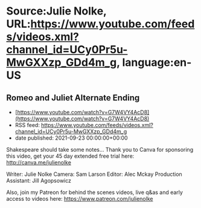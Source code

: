 # Source:Julie Nolke, URL:https://www.youtube.com/feeds/videos.xml?channel_id=UCy0Pr5u-MwGXXzp_GDd4m_g, language:en-US

## Romeo and Juliet Alternate Ending
 - [https://www.youtube.com/watch?v=G7W4VY4AcD8](https://www.youtube.com/watch?v=G7W4VY4AcD8)
 - RSS feed: https://www.youtube.com/feeds/videos.xml?channel_id=UCy0Pr5u-MwGXXzp_GDd4m_g
 - date published: 2021-09-23 00:00:00+00:00

Shakespeare should take some notes... Thank you to Canva for sponsoring this video, get your 45 day extended free trial here: http://canva.me/julienolke

Writer: Julie Nolke
Camera: Sam Larson
Editor: Alec Mckay
Production Assistant: Jill Agopsowicz

Also, join my Patreon for behind the scenes videos, live q&as and early access to videos here: https://www.patreon.com/julienolke

